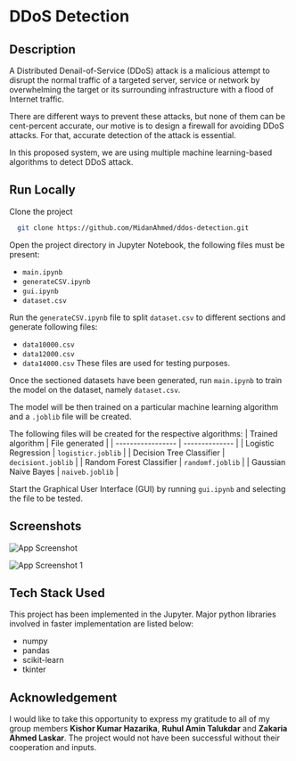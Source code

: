 
# DDoS Detection

## Description

A Distributed Denail-of-Service (DDoS) attack is a malicious attempt to disrupt the normal traffic of a targeted server, service or network by overwhelming the target or its surrounding infrastructure with a flood of Internet traffic.

There are different ways to prevent these attacks, but none of them can be cent-percent accurate, our motive is to design a firewall for avoiding DDoS attacks. For that, accurate detection of the attack is essential.

In this proposed system, we are using multiple machine learning-based algorithms to detect DDoS attack.
## Run Locally

Clone the project
```bash
  git clone https://github.com/MidanAhmed/ddos-detection.git
```

Open the project directory in Jupyter Notebook, the following files must be present:
* `main.ipynb`
* `generateCSV.ipynb`
* `gui.ipynb`
* `dataset.csv`

Run the `generateCSV.ipynb` file to split `dataset.csv` to different sections and generate following files:
* `data10000.csv`
* `data12000.csv`
* `data14000.csv`
These files are used for testing purposes.

Once the sectioned datasets have been generated, run `main.ipynb` to train the model on the dataset, namely `dataset.csv`.

The model will be then trained on a particular machine learning algorithm and a `.joblib` file will be created.

The following files will be created for the respective algorithms:
| Trained algorithm        | File generated |
| -----------------        | -------------- |
| Logistic Regression      | `logisticr.joblib` |
| Decision Tree Classifier | `decisiont.joblib` |
| Random Forest Classifier | `randomf.joblib`   |
| Gaussian Naive Bayes     | `naiveb.joblib`    |

Start the Graphical User Interface (GUI) by running `gui.ipynb` and selecting the file to be tested.


## Screenshots

![App Screenshot]([https://via.placeholder.com/468x300?text=App+Screenshot+Here](https://github.com/MidanAhmed/ddos-detection/blob/da6ad4012bcd11e0cbad0c848b98e0046a98b721/image.png))

![App Screenshot 1]([https://via.placeholder.com/468x300?text=App+Screenshot+Here](https://github.com/MidanAhmed/ddos-detection/blob/da6ad4012bcd11e0cbad0c848b98e0046a98b721/image1.png))


## Tech Stack Used

This project has been implemented in the Jupyter.
Major python libraries involved in faster implementation are listed below:
* numpy
* pandas
* scikit-learn
* tkinter


## Acknowledgement

I would like to take this opportunity to express my gratitude to all of my group members **Kishor Kumar Hazarika**, **Ruhul Amin Talukdar** and **Zakaria Ahmed Laskar**. The project would not have been successful without their cooperation and inputs.
